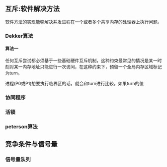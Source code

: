 ## 互斥:软件解决方法

软件方法的实现能够解决并发进程在一个或者多个共享内存的处理器上执行问题。

### Dekker算法

#### 算法一

任何互斥尝试都必须基于一些基础硬件互斥机制，这种约束最常见的情况是某一时刻对某一内存地址只能进行一次访问，在这种约束下，预留一个全局内存区域标记为turn。

进程(P0或P1)想要执行临界区的话，就会和turn进行比较，如果turn的值

### 协同程序

### 活锁

### peterson算法

## 竞争条件与信号量

### 信号量队列